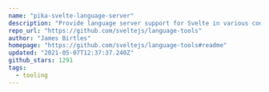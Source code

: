 ```yaml
---
name: "pika-svelte-language-server"
description: "Provide language server support for Svelte in various code editors."
repo_url: "https://github.com/sveltejs/language-tools"
author: "James Birtles"
homepage: "https://github.com/sveltejs/language-tools#readme"
updated: "2021-05-07T12:37:37.240Z"
github_stars: 1291
tags: 
  - tooling
---
```

